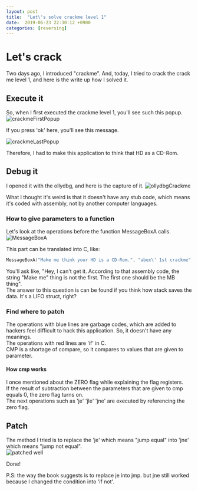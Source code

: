 ```yaml
---
layout: post
title:  "Let\'s solve crackme level 1"
date:  2019-06-23 22:30:12 +0900
categories: [reversing]
---
```

# Let's crack
Two days ago, I introduced "crackme". And, today, I tried to crack the crack me level 1, and here is the write up how I solved it.

## Execute it
So, when I first executed the crackme level 1, you'll see such this popup.  
![crackmeFirstPopup](https://raw.githubusercontent.com/kim-yeon-gyu-exlock/kim-yeon-gyu-exlock.github.io/master/assets/pictures/crack1_first_popup.png)

If you press 'ok' here, you'll see this message.

![crackmeLastPopup](https://raw.githubusercontent.com/kim-yeon-gyu-exlock/kim-yeon-gyu-exlock.github.io/master/assets/pictures/crack2_second_popup.png)

Therefore, I had to make this application to think that HD as a CD-Rom.  

## Debug it
I opened it with the ollydbg, and here is the capture of it.
![ollydbgCrackme](https://raw.githubusercontent.com/kim-yeon-gyu-exlock/kim-yeon-gyu-exlock.github.io/master/assets/pictures/operations.png)

What I thought it's weird is that it doesn't have any stub code, which means it's coded with assembly, not by another computer languages.  
### How to give parameters to a function
Let's look at the operations before the function MessageBoxA calls.  
![MessageBoxA](https://raw.githubusercontent.com/kim-yeon-gyu-exlock/kim-yeon-gyu-exlock.github.io/master/assets/pictures/functionCall.png)

This part can be translated into C, like:
```c
MessageBoxA("Make me think your HD is a CD-Rom.", "abex\' 1st crackme", MB_OK|MB_APPLMODAL);
```
You'll ask like, "Hey, I can't get it. According to that assembly code, the string "Make me" thing is not the first. The first one should be the MB thing".  
The answer to this question is can be found if you think how stack saves the data. It's a LIFO struct, right?  
### Find where to patch
The operations with blue lines are garbage codes, which are added to hackers feel difficult to hack this application. So, it doesn't have any meanings.  
The operations with red lines are 'if' in C.  
CMP is a shortage of compare, so it compares to values that are given to parameter.  
#### How cmp works
I once mentioned about the ZERO flag while explaining the flag registers.  
If the result of subtraction between the parameters that are given to cmp equals 0, the zero flag turns on.  
The next operations such as 'je' 'jle' 'jne' are executed by referencing the zero flag.

## Patch
The method I tried is to replace the 'je' which means "jump equal" into 'jne' which means "jump not equal".  
![patched well](https://raw.githubusercontent.com/kim-yeon-gyu-exlock/kim-yeon-gyu-exlock.github.io/master/assets/pictures/crack1_success.png)

Done!

P.S: the way the book suggests is to replace je into jmp. but jne still worked because I changed the condition into 'if not'.
